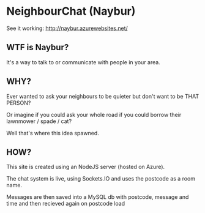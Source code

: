 # NeighbourChat (Naybur)
See it working: http://naybur.azurewebsites.net/

## WTF is Naybur?
It's a way to talk to or communicate with people in your area.

## WHY?
Ever wanted to ask your neighbours to be quieter but don't want to be THAT PERSON?

Or imagine if you could ask your whole road if you could borrow their lawnmower / spade / cat? 

Well that's where this idea spawned.

## HOW?
This site is created using an NodeJS server (hosted on Azure). 

The chat system is live, using Sockets.IO and uses the postcode as a room
name.

Messages are then saved into a MySQL db with postcode, message and time and then recieved again on postcode load
